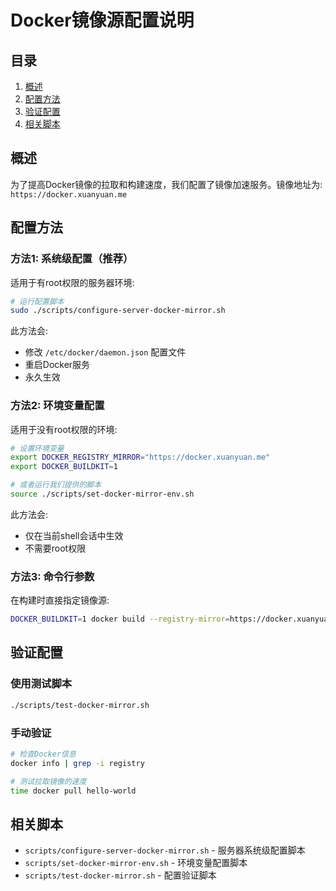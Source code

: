 # Docker镜像源配置说明

## 目录

1. [概述](#概述)
2. [配置方法](#配置方法)
3. [验证配置](#验证配置)
4. [相关脚本](#相关脚本)

## 概述

为了提高Docker镜像的拉取和构建速度，我们配置了镜像加速服务。镜像地址为: `https://docker.xuanyuan.me`

## 配置方法

### 方法1: 系统级配置（推荐）

适用于有root权限的服务器环境:

```bash
# 运行配置脚本
sudo ./scripts/configure-server-docker-mirror.sh
```

此方法会:
- 修改 `/etc/docker/daemon.json` 配置文件
- 重启Docker服务
- 永久生效

### 方法2: 环境变量配置

适用于没有root权限的环境:

```bash
# 设置环境变量
export DOCKER_REGISTRY_MIRROR="https://docker.xuanyuan.me"
export DOCKER_BUILDKIT=1

# 或者运行我们提供的脚本
source ./scripts/set-docker-mirror-env.sh
```

此方法会:
- 仅在当前shell会话中生效
- 不需要root权限

### 方法3: 命令行参数

在构建时直接指定镜像源:

```bash
DOCKER_BUILDKIT=1 docker build --registry-mirror=https://docker.xuanyuan.me -t loan-app -f Dockerfile.prod .
```

## 验证配置

### 使用测试脚本

```bash
./scripts/test-docker-mirror.sh
```

### 手动验证

```bash
# 检查Docker信息
docker info | grep -i registry

# 测试拉取镜像的速度
time docker pull hello-world
```

## 相关脚本

- `scripts/configure-server-docker-mirror.sh` - 服务器系统级配置脚本
- `scripts/set-docker-mirror-env.sh` - 环境变量配置脚本
- `scripts/test-docker-mirror.sh` - 配置验证脚本